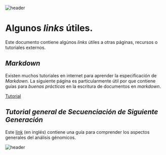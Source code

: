 
![header](/Tutoriales-IFC/assets/header.png)







































# Algunos *links* útiles.

Este documento contiene algúnos *links* útiles a otras páginas, recursos
o tutoriales externos.

## *Markdown*

Existen muchos tutoriales en internet para aprender la especificación de
*Markdown*. La siguiente página es particularmente útil por que contiene
guías para *buenas prácticas* en la escritura de documentos en *markdown*.

[Tutorial](https://www.markdownguide.org/basic-syntax/)

## *Tutorial general de Secuenciación de Siguiente Generación*

Este [link](http://homer.ucsd.edu/homer/basicTutorial/index.html) (en inglés) contiene una guía para comprender los aspectos generales del análisis génomicos.

























![header](/Tutoriales-IFC/assets/header.png)

